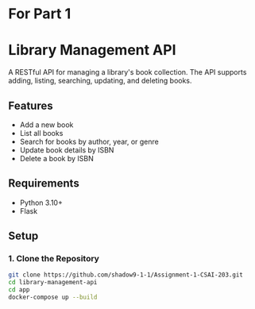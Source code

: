 # For Part 1
# Library Management API

A RESTful API for managing a library's book collection. The API supports adding, listing, searching, updating, and deleting books.

## Features
- Add a new book
- List all books
- Search for books by author, year, or genre
- Update book details by ISBN
- Delete a book by ISBN

## Requirements
- Python 3.10+
- Flask

## Setup

### 1. Clone the Repository
```bash
git clone https://github.com/shadow9-1-1/Assignment-1-CSAI-203.git
cd library-management-api
cd app
docker-compose up --build
